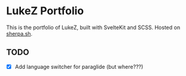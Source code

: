 # LukeZ Portfolio

This is the portfolio of LukeZ, built with SvelteKit and SCSS. Hosted on [sherpa.sh](https://sherpa.sh).

## TODO

- [x] Add language switcher for paraglide (but where???)
